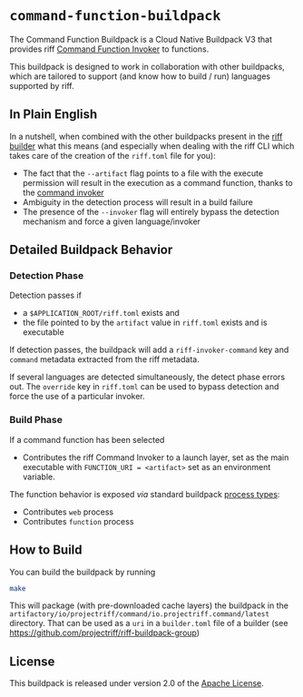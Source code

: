 # `command-function-buildpack`

The Command Function Buildpack is a Cloud Native Buildpack V3 that provides riff [Command Function Invoker](https://github.com/projectriff/command-function-invoker) to functions.

This buildpack is designed to work in collaboration with other buildpacks, which are tailored to
support (and know how to build / run) languages supported by riff.

## In Plain English

In a nutshell, when combined with the other buildpacks present in the [riff builder](https://github.com/projectriff/riff-buildpack-group) what this means (and especially when dealing with the riff CLI which takes care of the creation of the `riff.toml` file for you):

- The fact that the `--artifact` flag points to a file with the execute permission will result in the execution as a command function, thanks to the [command invoker](https://github.com/projectriff/command-function-invoker)
- Ambiguity in the detection process will result in a build failure
- The presence of the `--invoker` flag will entirely bypass the detection mechanism and force a given language/invoker

## Detailed Buildpack Behavior

### Detection Phase

Detection passes if

- a `$APPLICATION_ROOT/riff.toml` exists and
- the file pointed to by the `artifact` value in `riff.toml` exists and is executable

If detection passes, the buildpack will add a `riff-invoker-command` key and `command`
metadata extracted from the riff metadata.

If several languages are detected simultaneously, the detect phase errors out.
The `override` key in `riff.toml` can be used to bypass detection and force the use of a particular invoker.

### Build Phase

If a command function has been selected

- Contributes the riff Command Invoker to a launch layer, set as the main executable with `FUNCTION_URI = <artifact>` set as an environment variable.

The function behavior is exposed _via_ standard buildpack [process types](https://github.com/buildpack/spec/blob/master/buildpack.md#launch):

- Contributes `web` process
- Contributes `function` process

## How to Build

You can build the buildpack by running

```bash
make
```

This will package (with pre-downloaded cache layers) the buildpack in the
`artifactory/io/projectriff/command/io.projectriff.command/latest` directory. That can be used as a `uri` in a `builder.toml`
file of a builder (see https://github.com/projectriff/riff-buildpack-group)

## License

This buildpack is released under version 2.0 of the [Apache License](https://www.apache.org/licenses/LICENSE-2.0).
